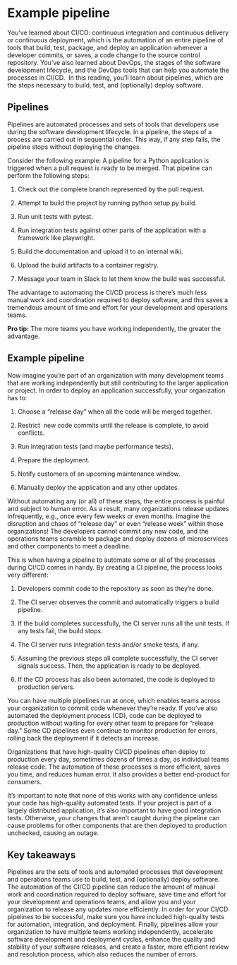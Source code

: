 Example pipeline
================

You’ve learned about CI/CD: continuous integration and continuous delivery or continuous deployment, which is the automation of an entire pipeline of tools that build, test, package, and deploy an application whenever a developer commits, or saves, a code change to the source control repository. You’ve also learned about DevOps, the stages of the software development lifecycle, and the DevOps tools that can help you automate the processes in CI/CD.  In this reading, you’ll learn about pipelines, which are the steps necessary to build, test, and (optionally) deploy software.

Pipelines
---------

Pipelines are automated processes and sets of tools that developers use during the software development lifecycle. In a pipeline, the steps of a process are carried out in sequential order. This way, if any step fails, the pipeline stops without deploying the changes.

Consider the following example: A pipeline for a Python application is triggered when a pull request is ready to be merged. That pipeline can perform the following steps:

1. Check out the complete branch represented by the pull request.

2. Attempt to build the project by running python setup.py build.

3. Run unit tests with pytest.

4. Run integration tests against other parts of the application with a framework like playwright.

5. Build the documentation and upload it to an internal wiki.

6. Upload the build artifacts to a container registry.

7. Message your team in Slack to let them know the build was successful.

The advantage to automating the CI/CD process is there’s much less manual work and coordination required to deploy software, and this saves a tremendous amount of time and effort for your development and operations teams.

**Pro tip:** The more teams you have working independently, the greater the advantage.

Example pipeline
----------------

Now imagine you’re part of an organization with many development teams that are working independently but still contributing to the larger application or project. In order to deploy an application successfully, your organization has to:

1. Choose a “release day” when all the code will be merged together.

2. Restrict  new code commits until the release is complete, to avoid conflicts.

3. Run integration tests (and maybe performance tests).

4. Prepare the deployment.

5. Notify customers of an upcoming maintenance window.

6. Manually deploy the application and any other updates.

Without automating any (or all) of these steps, the entire process is painful and subject to human error. As a result, many organizations release updates infrequently, e.g., once every few weeks or even months. Imagine the disruption and chaos of “release day” or even “release week” within those organizations! The developers cannot commit any new code, and the operations teams scramble to package and deploy dozens of microservices and other components to meet a deadline.

This is when having a pipeline to automate some or all of the processes during CI/CD comes in handy. By creating a CI pipeline, the process looks very different:

1. Developers commit code to the repository as soon as they’re done.

2. The CI server observes the commit and automatically triggers a build pipeline.

3. If the build completes successfully, the CI server runs all the unit tests. If any tests fail, the build stops.

4. The CI server runs integration tests and/or smoke tests, if any.

5. Assuming the previous steps all complete successfully, the CI server signals success. Then, the application is ready to be deployed.

6. If the CD process has also been automated, the code is deployed to production servers.

You can have multiple pipelines run at once, which enables teams across your organization to commit code whenever they’re ready. If you’ve also automated the deployment process (CD), code can be deployed to production without waiting for every other team to prepare for “release day.” Some CD pipelines even continue to monitor production for errors, rolling back the deployment if it detects an increase.

Organizations that have high-quality CI/CD pipelines often deploy to production every day, sometimes dozens of times a day, as individual teams release code. The automation of these processes is more efficient, saves you time, and reduces human error. It also provides a better end-product for consumers.

It’s important to note that none of this works with any confidence unless your code has high-quality automated tests. If your project is part of a largely distributed application, it’s also important to have good integration tests. Otherwise, your changes that aren’t caught during the pipeline can cause problems for other components that are then deployed to production unchecked, causing an outage.

Key takeaways
-------------

Pipelines are the sets of tools and automated processes that development and operations teams use to build, test, and (optionally) deploy software. The automation of the CI/CD pipeline can reduce the amount of manual work and coordination required to deploy software, save time and effort for your development and operations teams, and allow you and your organization to release any updates more efficiently. In order for your CI/CD pipelines to be successful, make sure you have included high-quality tests for automation, integration, and deployment. Finally, pipelines allow your organization to have multiple teams working independently, accelerate software development and deployment cycles, enhance the quality and stability of your software releases, and create a faster, more efficient review and resolution process, which also reduces the number of errors.

